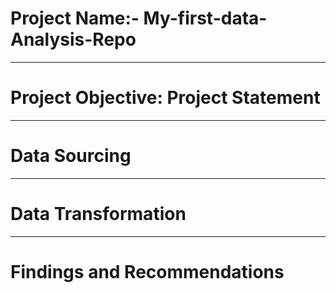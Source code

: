 # Project Name:- My-first-data-Analysis-Repo

---
# Project Objective: Project Statement



---
# Data Sourcing



---
# Data Transformation



---
# Findings and Recommendations



